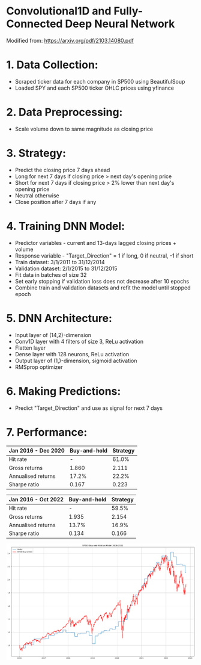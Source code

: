 # Convolutional1D and Fully-Connected Deep Neural Network

Modified from: https://arxiv.org/pdf/2103.14080.pdf

# 1. Data Collection:
- Scraped ticker data for each company in SP500 using BeautifulSoup
- Loaded SPY and each SP500 ticker OHLC prices using yfinance 

# 2. Data Preprocessing:
- Scale volume down to same magnitude as closing price

# 3. Strategy:
- Predict the closing price 7 days ahead
- Long for next 7 days if closing price > next day's opening price
- Short for next 7 days if closing price > 2% lower than next day's opening price
- Neutral otherwise
- Close position after 7 days if any

# 4. Training DNN Model:
- Predictor variables - current and 13-days lagged closing prices + volume
- Response variable - "Target_Direction" = 1 if long, 0 if neutral, -1 if short
- Train dataset: 3/1/2011 to 31/12/2014
- Validation dataset: 2/1/2015 to 31/12/2015
- Fit data in batches of size 32
- Set early stopping if validation loss does not decrease after 10 epochs
- Combine train and validation datasets and refit the model until stopped epoch

# 5. DNN Architecture:
- Input layer of (14,2)-dimension
- Conv1D layer with 4 filters of size 3, ReLu activation
- Flatten layer
- Dense layer with 128 neurons, ReLu activation
- Output layer of (1,)-dimension, sigmoid activation
- RMSprop optimizer

# 6. Making Predictions:
- Predict "Target_Direction" and use as signal for next 7 days

# 7. Performance:

|Jan 2016 - Dec 2020|Buy-and-hold|Strategy|
|---|---|---|
|Hit rate|-|61.0%|
|Gross returns|1.860|2.111|
|Annualised returns|17.2%|22.2%|
|Sharpe ratio|0.167|0.223|

|Jan 2016 - Oct 2022|Buy-and-hold|Strategy|
|---|---|---|
|Hit rate|-|59.5%|
|Gross returns|1.935|2.154|
|Annualised returns|13.7%|16.9%|
|Sharpe ratio|0.134|0.166|

![alt text](https://github.com/Lzhenghong/Quant-Projects/blob/main/SP500/Conv1DFC_strategy/Long-short%20PnL.png)